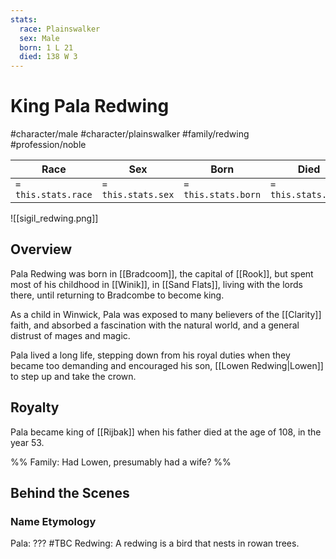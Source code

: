 ```yaml
---
stats:
  race: Plainswalker
  sex: Male
  born: 1 L 21
  died: 138 W 3
---
```


# King Pala Redwing
#character/male #character/plainswalker #family/redwing #profession/noble

Race | Sex | Born | Died
-----|-----|------|-----
`= this.stats.race` | `= this.stats.sex` | `= this.stats.born` | `= this.stats.died`

![[sigil_redwing.png]]

## Overview
Pala Redwing was born in [[Bradcoom]], the capital of [[Rook]], but spent most of his childhood in [[Winik]], in [[Sand Flats]], living with the lords there, until returning to Bradcombe to become king.

As a child in Winwick, Pala was exposed to many believers of the [[Clarity]] faith, and absorbed a fascination with the natural world, and a general distrust of mages and magic.

Pala lived a long life, stepping down from his royal duties when they became too demanding and encouraged his son, [[Lowen Redwing|Lowen]] to step up and take the crown.

## Royalty
Pala became king of [[Rijbak]] when his father died at the age of 108, in the year 53.

%%
Family: Had Lowen, presumably had a wife? 
%%

## Behind the Scenes
### Name Etymology
Pala: ??? #TBC
Redwing: A redwing is a bird that nests in rowan trees.